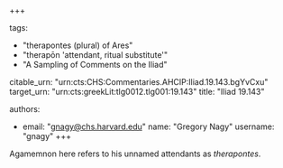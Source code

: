 +++

tags:
- "therapontes (plural) of Ares"
- "therapōn &#39;attendant, ritual substitute&#39;"
- "A Sampling of Comments on the Iliad"

citable_urn: "urn:cts:CHS:Commentaries.AHCIP:Iliad.19.143.bgYvCxu"
target_urn: "urn:cts:greekLit:tlg0012.tlg001:19.143"
title: "Iliad 19.143"

authors:
- email: "gnagy@chs.harvard.edu"
  name: "Gregory Nagy"
  username: "gnagy"
+++

<p>Agamemnon here refers to his unnamed attendants as <em>therapontes</em>. </p>